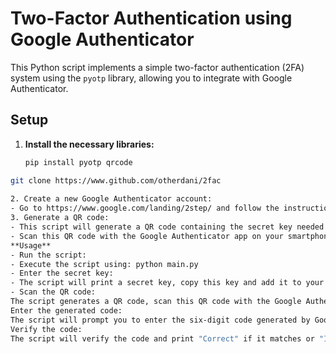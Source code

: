 # Two-Factor Authentication using Google Authenticator

This Python script implements a simple two-factor authentication (2FA) system using the `pyotp` library, allowing you to integrate with Google Authenticator.

## Setup

1. **Install the necessary libraries:**
   ```bash
   pip install pyotp qrcode
  ```bash
  git clone https://www.github.com/otherdani/2fac
   
2. Create a new Google Authenticator account:
 - Go to https://www.google.com/landing/2step/ and follow the instructions to set up your account.
3. Generate a QR code:
- This script will generate a QR code containing the secret key needed by Google Authenticator.
- Scan this QR code with the Google Authenticator app on your smartphone.
**Usage**
- Run the script:
  - Execute the script using: python main.py
  - Enter the secret key:
  - The script will print a secret key, copy this key and add it to your Google Authenticator app.
- Scan the QR code:
The script generates a QR code, scan this QR code with the Google Authenticator app on your smartphone.
Enter the generated code:
The script will prompt you to enter the six-digit code generated by Google Authenticator.
Verify the code:
The script will verify the code and print "Correct" if it matches or "Incorrect" if it doesn't.